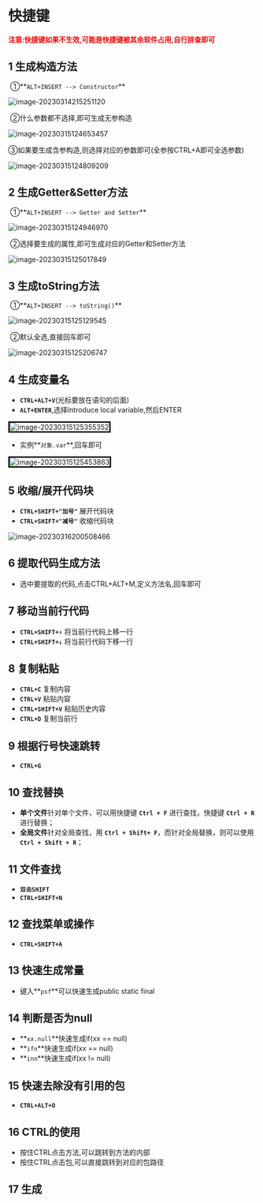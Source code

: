 # 快捷键

<font color = 'red'>**注意:快捷键如果不生效,可能是快捷键被其余软件占用,自行排查即可**</font>

## 1 生成构造方法
​	①**`ALT+INSERT --> Constructor`**

![image-20230314215251120](https://gitee.com/paida-spitting-star/image/raw/master/image-20230314215251120.png)

​	②什么参数都不选择,即可生成无参构造

![image-20230315124653457](https://gitee.com/paida-spitting-star/image/raw/master/image-20230315124653457.png)

​	③如果要生成含参构造,则选择对应的参数即可(全参按CTRL+A即可全选参数)

![image-20230315124809209](https://gitee.com/paida-spitting-star/image/raw/master/image-20230315124809209.png)

## 2 生成Getter&Setter方法

​	①**`ALT+INSERT --> Getter and Setter`**

![image-20230315124946970](https://gitee.com/paida-spitting-star/image/raw/master/image-20230315124946970.png)

​	②选择要生成的属性,即可生成对应的Getter和Setter方法

![image-20230315125017849](https://gitee.com/paida-spitting-star/image/raw/master/image-20230315125017849.png)

## 3 生成toString方法

​	①**`ALT+INSERT --> toString()`**

![image-20230315125129545](https://gitee.com/paida-spitting-star/image/raw/master/image-20230315125129545.png)

​	②默认全选,直接回车即可

![image-20230315125206747](https://gitee.com/paida-spitting-star/image/raw/master/image-20230315125206747.png)

## 4 生成变量名

- **`CTRL+ALT+V`**(光标要放在语句的后面)
- **`ALT+ENTER`**,选择Introduce local variable,然后ENTER

<img src="https://gitee.com/paida-spitting-star/image/raw/master/image-20230315125355352.png" alt="image-20230315125355352" style="border: solid"/>

- 实例**`对象.var`**,回车即可

<img src="https://gitee.com/paida-spitting-star/image/raw/master/image-20230315125453863.png" alt="image-20230315125453863" style="border: solid"/>

## 5 收缩/展开代码块

- **`CTRL+SHIFT+"加号"`** 展开代码块
- **`CTRL+SHIFT+"减号"`** 收缩代码块

![image-20230316200508466](https://gitee.com/paida-spitting-star/image/raw/master/image-20230316200508466.png)

## 6 提取代码生成方法

- 选中要提取的代码,点击CTRL+ALT+M,定义方法名,回车即可

## 7 移动当前行代码

- **`CTRL+SHIFT+↑`** 将当前行代码上移一行
- **`CTRL+SHIFT+↓`** 将当前行代码下移一行

## 8 复制粘贴

- **`CTRL+C`** 复制内容
- **`CTRL+V`** 粘贴内容
- **`CTRL+SHIFT+V`** 粘贴历史内容
- **`CTRL+D`** 复制当前行

## 9 根据行号快速跳转

- **`CTRL+G`**

## 10 查找替换

- **单个文件**针对单个文件，可以用快捷键 **`Ctrl + F`** 进行查找，快捷键 **`Ctrl + R`** 进行替换；
- **全局文件**针对全局查找，用 **`Ctrl + Shift+ F`**，而针对全局替换，则可以使用 **`Ctrl + Shift + R`**；

## 11 文件查找

- **`双击SHIFT`**
- **`CTRL+SHIFT+N`**

## 12 查找菜单或操作

- **`CTRL+SHIFT+A`**

## 13 快速生成常量

- 键入**`psf`**可以快速生成public static final

## 14 判断是否为null

- **`xx.null`**快速生成if(xx == null)
- **`ifn`**快速生成if(xx == null)
- **`inn`**快速生成if(xx != null)

## 15 快速去除没有引用的包

- **`CTRL+ALT+O`**

## 16 CTRL的使用

- 按住CTRL点击方法,可以跳转到方法的内部
- 按住CTRL点击包,可以直接跳转到对应的包路径

## 17 生成



